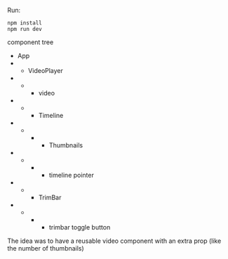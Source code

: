Run:

```
npm install
npm run dev
```


component tree
-  App
-  -  VideoPlayer
-  -  -  video
-  -  -  Timeline
-  -  -  -  Thumbnails
-  -  -  -  timeline pointer
-  -  -  TrimBar
- - - -  trimbar toggle button


The idea was to have a reusable video component with an extra prop (like the number of thumbnails)
